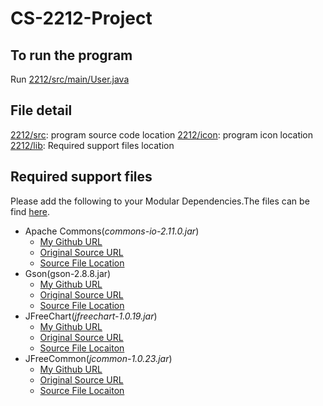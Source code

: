 # CS-2212-Project

## To run the program
Run [2212/src/main/](https://github.com/zifa25796/CS-2212-Project/tree/main/2212/src/main)[User.java](https://github.com/zifa25796/CS-2212-Project/blob/main/2212/src/main/User.java)

## File detail
[2212/src](https://github.com/zifa25796/CS-2212-Project/tree/main/2212/src): program source code location
[2212/icon](https://github.com/zifa25796/CS-2212-Project/tree/main/2212/icon): program icon location
[2212/lib](https://github.com/zifa25796/CS-2212-Project/tree/main/2212/Lib): Required support files location

## Required support files
Please add the following to your Modular Dependencies.The files can be find [here](https://github.com/zifa25796/CS-2212-Project/tree/main/2212/Lib).

- Apache Commons(*commons-io-2.11.0.jar*)
   - [My Github URL](https://github.com/zifa25796/CS-2212-Project/blob/main/2212/Lib/commons-io-2.11.0.jar)
   - [Original Source URL](https://commons.apache.org/proper/commons-io/download_io.cgi)
   - [Source File Location](https://github.com/zifa25796/CS-2212-Project/blob/main/2212/Lib/Source%20File/commons-io-2.11.0-bin/commons-io-2.11.0/commons-io-2.11.0.jar)
- Gson(gson-2.8.8.jar)
   - [My Github URL](https://github.com/zifa25796/CS-2212-Project/blob/main/2212/Lib/gson-2.8.8.jar)
   - [Original Source URL](https://search.maven.org/artifact/com.google.code.gson/gson)
   - [Source File Location](https://github.com/zifa25796/CS-2212-Project/blob/main/2212/Lib/gson-2.8.8.jar)
- JFreeChart(*jfreechart-1.0.19.jar*)
   - [My Github URL](https://github.com/zifa25796/CS-2212-Project/blob/main/2212/Lib/jfreechart-1.0.19.jar)
   - [Original Source URL](https://www.jfree.org/index.html)
   - [Source File Locaiton](https://github.com/zifa25796/CS-2212-Project/blob/main/2212/Lib/Source%20File/jfreechart-1.0.19/jfreechart-1.0.19/lib/jfreechart-1.0.19.jar)
- JFreeCommon(*jcommon-1.0.23.jar*)
   - [My Github URL](https://github.com/zifa25796/CS-2212-Project/blob/main/2212/Lib/jcommon-1.0.23.jar)
   - [Original Source URL](https://www.jfree.org/index.html)
   - [Source File Locaiton](https://github.com/zifa25796/CS-2212-Project/blob/main/2212/Lib/Source%20File/jfreechart-1.0.19/jfreechart-1.0.19/lib/jcommon-1.0.23.jar)
